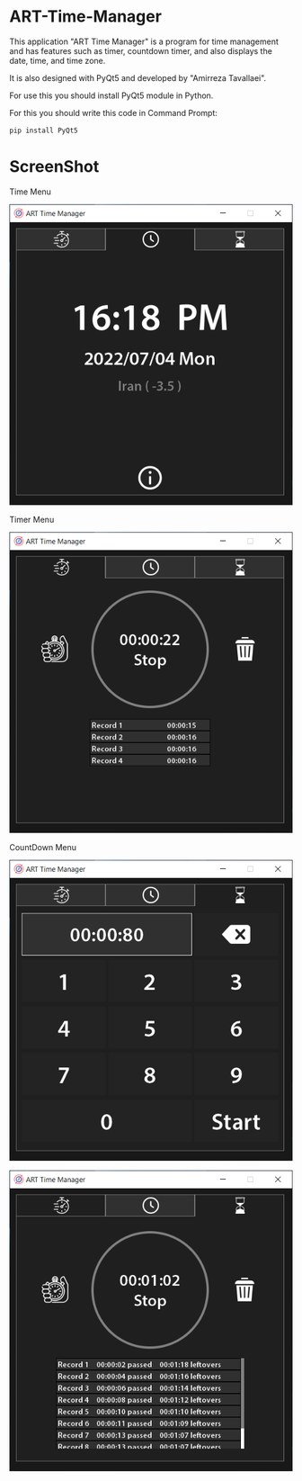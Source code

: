 # ART-Time-Manager

This application "ART Time Manager" is a program for time management and has features such as timer, countdown timer, and also displays the date, time, and time zone.

It is also designed with PyQt5 and developed by "Amirreza Tavallaei".

For use this you should install PyQt5 module in Python.

For this you should write this code in Command Prompt:

```bash
pip install PyQt5
```

# ScreenShot

Time Menu

<img src="pictures/1.PNG"></img>

Timer Menu

<img src="pictures/2.PNG"></img>

CountDown Menu

<img src="pictures/3.PNG"></img>

<img src="pictures/4.PNG"></img>
